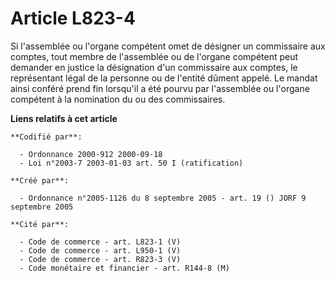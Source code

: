 # Article L823-4

Si l'assemblée ou l'organe compétent omet de désigner un commissaire aux comptes, tout membre de l'assemblée ou de l'organe
compétent peut demander en justice la désignation d'un commissaire aux comptes, le représentant légal de la personne ou de
l'entité dûment appelé. Le mandat ainsi conféré prend fin lorsqu'il a été pourvu par l'assemblée ou l'organe compétent à la
nomination du ou des commissaires.

**Liens relatifs à cet article**

	**Codifié par**:

	  - Ordonnance 2000-912 2000-09-18
	  - Loi n°2003-7 2003-01-03 art. 50 I (ratification)

	**Créé par**:

	  - Ordonnance n°2005-1126 du 8 septembre 2005 - art. 19 () JORF 9 septembre 2005

	**Cité par**:

	  - Code de commerce - art. L823-1 (V)
	  - Code de commerce - art. L950-1 (V)
	  - Code de commerce - art. R823-3 (V)
	  - Code monétaire et financier - art. R144-8 (M)
